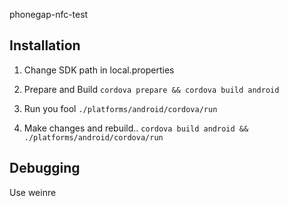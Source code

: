 phonegap-nfc-test

## Installation
1) Change SDK path in local.properties

2) Prepare and Build ``cordova prepare && cordova build android``

3) Run you fool ``./platforms/android/cordova/run``

4) Make changes and rebuild..  ``cordova build android && ./platforms/android/cordova/run``

## Debugging 
Use weinre
